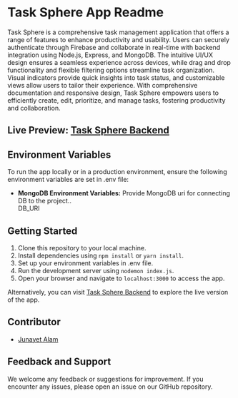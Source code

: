 # Task Sphere App Readme

Task Sphere is a comprehensive task management application that offers a range of features to enhance productivity and usability. Users can securely authenticate through Firebase and collaborate in real-time with backend integration using Node.js, Express, and MongoDB. The intuitive UI/UX design ensures a seamless experience across devices, while drag and drop functionality and flexible filtering options streamline task organization. Visual indicators provide quick insights into task status, and customizable views allow users to tailor their experience. With comprehensive documentation and responsive design, Task Sphere empowers users to efficiently create, edit, prioritize, and manage tasks, fostering productivity and collaboration.

## Live Preview: [Task Sphere Backend](https://tasksphere-89ba9.web.app/)

## Environment Variables

To run the app locally or in a production environment, ensure the following environment variables are set in .env file:

- **MongoDB Environment Variables:** Provide MongoDB uri for connecting DB to the project..
<br> DB_URI


## Getting Started

1. Clone this repository to your local machine.
2. Install dependencies using `npm install` or `yarn install`.
3. Set up your environment variables in .env file.
4. Run the development server using `nodemon index.js`.
5. Open your browser and navigate to `localhost:3000` to access the app.

Alternatively, you can visit  [Task Sphere Backend](https://tasksphere-89ba9.web.app/) to explore the live version of the app.

## Contributor

- [Junayet Alam](https://github.com/junayet4o12)

## Feedback and Support

We welcome any feedback or suggestions for improvement. If you encounter any issues, please open an issue on our GitHub repository.
